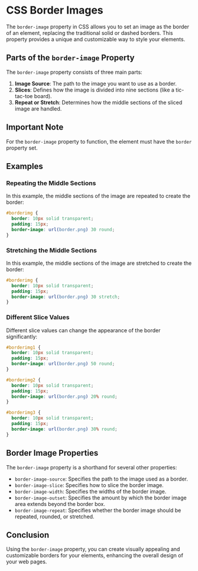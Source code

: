 # CSS Border Images

The `border-image` property in CSS allows you to set an image as the border of an element, replacing the traditional solid or dashed borders. This property provides a unique and customizable way to style your elements.

## Parts of the `border-image` Property

The `border-image` property consists of three main parts:

1. **Image Source**: The path to the image you want to use as a border.
2. **Slices**: Defines how the image is divided into nine sections (like a tic-tac-toe board).
3. **Repeat or Stretch**: Determines how the middle sections of the sliced image are handled.

## Important Note

For the `border-image` property to function, the element must have the `border` property set.

## Examples

### Repeating the Middle Sections

In this example, the middle sections of the image are repeated to create the border:

```css
#borderimg {
  border: 10px solid transparent;
  padding: 15px;
  border-image: url(border.png) 30 round;
}
```

### Stretching the Middle Sections

In this example, the middle sections of the image are stretched to create the border:

```css
#borderimg {
  border: 10px solid transparent;
  padding: 15px;
  border-image: url(border.png) 30 stretch;
}
```

### Different Slice Values

Different slice values can change the appearance of the border significantly:

```css
#borderimg1 {
  border: 10px solid transparent;
  padding: 15px;
  border-image: url(border.png) 50 round;
}

#borderimg2 {
  border: 10px solid transparent;
  padding: 15px;
  border-image: url(border.png) 20% round;
}

#borderimg3 {
  border: 10px solid transparent;
  padding: 15px;
  border-image: url(border.png) 30% round;
}
```

## Border Image Properties

The `border-image` property is a shorthand for several other properties:

- `border-image-source`: Specifies the path to the image used as a border.
- `border-image-slice`: Specifies how to slice the border image.
- `border-image-width`: Specifies the widths of the border image.
- `border-image-outset`: Specifies the amount by which the border image area extends beyond the border box.
- `border-image-repeat`: Specifies whether the border image should be repeated, rounded, or stretched.



## Conclusion

Using the `border-image` property, you can create visually appealing and customizable borders for your elements, enhancing the overall design of your web pages.

